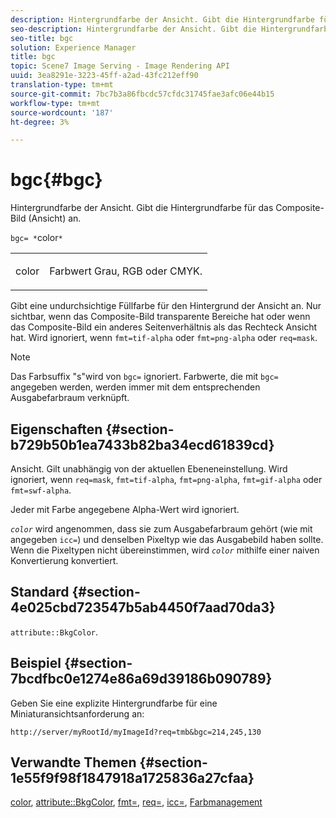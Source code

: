 ```yaml
---
description: Hintergrundfarbe der Ansicht. Gibt die Hintergrundfarbe für das Composite-Bild (Ansicht) an.
seo-description: Hintergrundfarbe der Ansicht. Gibt die Hintergrundfarbe für das Composite-Bild (Ansicht) an.
seo-title: bgc
solution: Experience Manager
title: bgc
topic: Scene7 Image Serving - Image Rendering API
uuid: 3ea8291e-3223-45ff-a2ad-43fc212eff90
translation-type: tm+mt
source-git-commit: 7bc7b3a86fbcdc57cfdc31745fae3afc06e44b15
workflow-type: tm+mt
source-wordcount: '187'
ht-degree: 3%

---
```



# bgc{#bgc}

Hintergrundfarbe der Ansicht. Gibt die Hintergrundfarbe für das Composite-Bild (Ansicht) an.

`bgc= *`color`*`

<table id="simpletable_998CF426296945FEA48D19E33B71A17E"> 
 <tr class="strow"> 
  <td class="stentry"> <p><span class="codeph"> <span class="varname"> color</span></span> </p> </td> 
  <td class="stentry"> <p>Farbwert Grau, RGB oder CMYK. </p></td> 
 </tr> 
</table>

Gibt eine undurchsichtige Füllfarbe für den Hintergrund der Ansicht an. Nur sichtbar, wenn das Composite-Bild transparente Bereiche hat oder wenn das Composite-Bild ein anderes Seitenverhältnis als das Rechteck Ansicht hat. Wird ignoriert, wenn `fmt=tif-alpha` oder `fmt=png-alpha` oder `req=mask`.

>[!NOTE]
>
>Das Farbsuffix &quot;s&quot;wird von `bgc=` ignoriert. Farbwerte, die mit `bgc=` angegeben werden, werden immer mit dem entsprechenden Ausgabefarbraum verknüpft.

## Eigenschaften {#section-b729b50b1ea7433b82ba34ecd61839cd}

Ansicht. Gilt unabhängig von der aktuellen Ebeneneinstellung. Wird ignoriert, wenn `req=mask`, `fmt=tif-alpha`, `fmt=png-alpha`, `fmt=gif-alpha` oder `fmt=swf-alpha`.

Jeder mit Farbe angegebene Alpha-Wert wird ignoriert.

*`color`* wird angenommen, dass sie zum Ausgabefarbraum gehört (wie mit angegeben  `icc=`) und denselben Pixeltyp wie das Ausgabebild haben sollte. Wenn die Pixeltypen nicht übereinstimmen, wird *`color`* mithilfe einer naiven Konvertierung konvertiert.

## Standard {#section-4e025cbd723547b5ab4450f7aad70da3}

`attribute::BkgColor`.

## Beispiel {#section-7bcdfbc0e1274e86a69d39186b090789}

Geben Sie eine explizite Hintergrundfarbe für eine Miniaturansichtsanforderung an:

`http://server/myRootId/myImageId?req=tmb&bgc=214,245,130`

## Verwandte Themen {#section-1e55f9f98f1847918a1725836a27cfaa}

[color](../../../../../is-api/http-ref/image-serving-api-ref/c-http-protocol-reference/c-data-types/r-is-http-color.md#reference-0fdb264a3aed4bd78451bb55311f6e93),  [attribute::BkgColor](../../../../../is-api/image-catalog/image-serving-api-ref/c-image-catalog-reference/c-attributes-reference/r-bkgcolor.md#reference-ed53106ee50442d7a2dd3e1f60e6f0f8),  [fmt=](../../../../../is-api/http-ref/image-serving-api-ref/c-http-protocol-reference/c-command-reference/r-is-http-fmt.md#reference-cdf10043423b45ba9fe15157fb3ae37a),  [req=](../../../../../is-api/http-ref/image-serving-api-ref/c-http-protocol-reference/c-command-reference/r-req/r-req.md#reference-907cdb4a97034db7ad94695f25552e76),  [icc=](../../../../../is-api/http-ref/image-serving-api-ref/c-http-protocol-reference/c-command-reference/r-icc.md#reference-182b5679e21e4df3b4d330535a5a7517),  [Farbmanagement](../../../../../is-api/http-ref/image-serving-api-ref/c-http-protocol-reference/c-syntax-and-features/r-color-management.md#reference-c7e4a72d589145189f7e4bcb6b4544d7)
